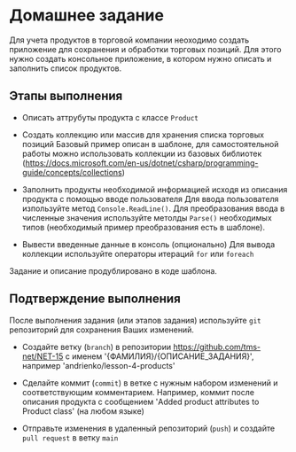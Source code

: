 # Домашнее задание
Для учета продуктов в торговой компании неоходимо создать приложение для сохранения и обработки торговых позиций.
Для этого нужно создать консольное приложение, в котором нужно описать и заполнить список продуктов.

## Этапы выполнения
 - Описать аттрубуты продукта с классе `Product`

 - Создать коллекцию или массив для хранения списка торговых позиций
   Базовый пример описан в шаблоне, для самостоятельной работы можно использовать коллекции из базовых библиотек (https://docs.microsoft.com/en-us/dotnet/csharp/programming-guide/concepts/collections)

 - Заполнить продукты необходимой информацией исходя из описания продукта с помощью вводе пользователя
   Для ввода пользователя изпользуйте метод `Console.ReadLine()`. Для преобразования ввода в численные значения используйте метолды `Parse()` необходимых типов (необходимый пример преобразования есть в шаблоне).

 - Вывести введенные данные в консоль (опционально)
   Для вывода коллекции используйте операторы итераций `for` или `foreach`

Задание и описание продублировано в коде шаблона.

## Подтверждение выполнения
После выполнения задания (или этапов задания) используйте `git` репозиторий для сохранения Ваших изменений.

 - Создайте ветку (`branch`) в репозитории https://github.com/tms-net/NET-15 с именем '{ФАМИЛИЯ}/{ОПИСАНИЕ_ЗАДАНИЯ}', например 'andrienko/lesson-4-products'

 - Сделайте коммит (`commit`) в ветке с нужным набором изменений и соответствующим комментарием. Например, коммит после описания продукта с сообщением 'Added product attributes to Product class' (на любом языке)

 - Отправьте изменения в удаленный репозиторий (`push`) и создайте `pull request` в ветку `main`
